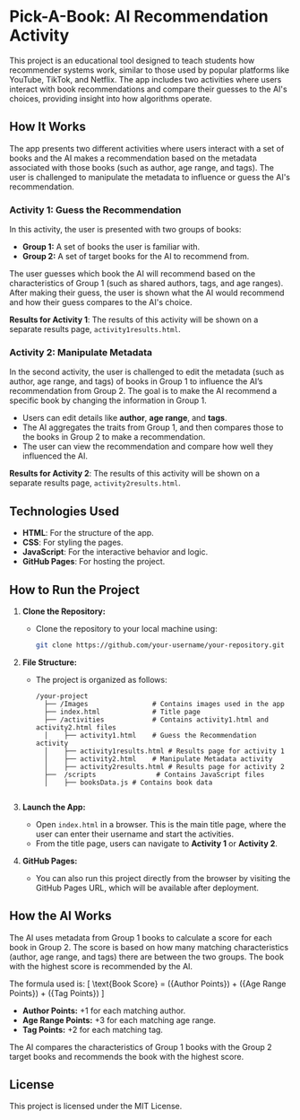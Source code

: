 # **Pick-A-Book: AI Recommendation Activity**

This project is an educational tool designed to teach students how recommender systems work, similar to those used by popular platforms like YouTube, TikTok, and Netflix. The app includes two activities where users interact with book recommendations and compare their guesses to the AI's choices, providing insight into how algorithms operate.

## **How It Works**

The app presents two different activities where users interact with a set of books and the AI makes a recommendation based on the metadata associated with those books (such as author, age range, and tags). The user is challenged to manipulate the metadata to influence or guess the AI's recommendation.

### **Activity 1: Guess the Recommendation**

In this activity, the user is presented with two groups of books:
- **Group 1:** A set of books the user is familiar with.
- **Group 2:** A set of target books for the AI to recommend from.

The user guesses which book the AI will recommend based on the characteristics of Group 1 (such as shared authors, tags, and age ranges). After making their guess, the user is shown what the AI would recommend and how their guess compares to the AI's choice.

**Results for Activity 1**: The results of this activity will be shown on a separate results page, `activity1results.html`.

### **Activity 2: Manipulate Metadata**

In the second activity, the user is challenged to edit the metadata (such as author, age range, and tags) of books in Group 1 to influence the AI’s recommendation from Group 2. The goal is to make the AI recommend a specific book by changing the information in Group 1.

- Users can edit details like **author**, **age range**, and **tags**.
- The AI aggregates the traits from Group 1, and then compares those to the books in Group 2 to make a recommendation.
- The user can view the recommendation and compare how well they influenced the AI.

**Results for Activity 2**: The results of this activity will be shown on a separate results page, `activity2results.html`.

## **Technologies Used**

- **HTML**: For the structure of the app.
- **CSS**: For styling the pages.
- **JavaScript**: For the interactive behavior and logic.
- **GitHub Pages**: For hosting the project.

## **How to Run the Project**

1. **Clone the Repository:**
   - Clone the repository to your local machine using:
     ```bash
     git clone https://github.com/your-username/your-repository.git
     ```

2. **File Structure:**
   - The project is organized as follows:
     ```
     /your-project
       ├── /Images                # Contains images used in the app
       ├── index.html             # Title page
       ├── /activities            # Contains activity1.html and activity2.html files
       │    ├── activity1.html    # Guess the Recommendation activity
       │    ├── activity1results.html # Results page for activity 1
       │    ├── activity2.html    # Manipulate Metadata activity
       │    ├── activity2results.html # Results page for activity 2
       ├──  /scripts               # Contains JavaScript files
       │    ├── booksData.js # Contains book data
       
     ```

3. **Launch the App:**
   - Open `index.html` in a browser. This is the main title page, where the user can enter their username and start the activities.
   - From the title page, users can navigate to **Activity 1** or **Activity 2**.

4. **GitHub Pages:**
   - You can also run this project directly from the browser by visiting the GitHub Pages URL, which will be available after deployment.

## **How the AI Works**

The AI uses metadata from Group 1 books to calculate a score for each book in Group 2. The score is based on how many matching characteristics (author, age range, and tags) there are between the two groups. The book with the highest score is recommended by the AI.

The formula used is:
\[
\text{Book Score} = ({Author Points}) + ({Age Range Points}) + ({Tag Points})
\]

- **Author Points:** +1 for each matching author.
- **Age Range Points:** +3 for each matching age range.
- **Tag Points:** +2 for each matching tag.

The AI compares the characteristics of Group 1 books with the Group 2 target books and recommends the book with the highest score.

## **License**
This project is licensed under the MIT License.
